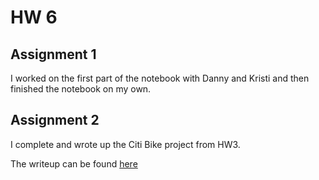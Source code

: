 # HW 6


## Assignment 1

I worked on the first part of the notebook with Danny and Kristi and then finished the notebook on my own.


## Assignment 2

I complete and wrote up the Citi Bike project from HW3.

The writeup can be found [here](https://www.authorea.com/users/106278/articles/132993/_show_article?access_token=NgtW-0c_lHmGRwFtiVby7g)


